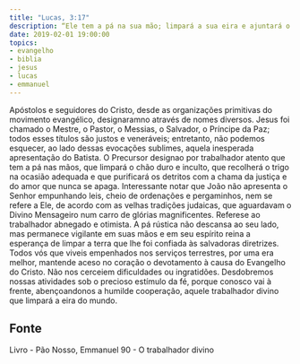 ```yaml
---
title: "Lucas, 3:17"
description: “Ele tem a pá na sua mão; limpará a sua eira e ajuntará o trigo no seu celeiro, mas queimará a palha com o fogo que nunca se apaga.” - João Batista
date: 2019-02-01 19:00:00
topics: 
- evangelho
- biblia
- jesus
- lucas
- emmanuel
---
```


Apóstolos e seguidores do Cristo, desde as organizações primitivas do
movimento evangélico, designaram­no através de nomes diversos.
Jesus foi chamado o Mestre, o Pastor, o Messias, o Salvador, o Príncipe da
Paz; todos esses títulos são justos e veneráveis; entretanto, não podemos esquecer,
ao lado dessas evocações sublimes, aquela inesperada apresentação do Batista. O
Precursor designa­o por trabalhador atento que tem a pá nas mãos, que limpará o
chão duro e inculto, que recolherá o trigo na ocasião adequada e que purificará os
detritos com a chama da justiça e do amor que nunca se apaga.
Interessante notar que João não apresenta o Senhor empunhando leis, cheio
de ordenações e pergaminhos, nem se refere a Ele, de acordo com as velhas
tradições judaicas, que aguardavam o Divino Mensageiro num carro de glórias
magnificentes. Refere­se ao trabalhador abnegado e otimista. A pá rústica não
descansa ao seu lado, mas permanece vigilante em suas mãos e em seu espírito reina
a esperança de limpar a terra que lhe foi confiada às salvadoras diretrizes.
Todos vós que viveis empenhados nos serviços terrestres, por uma era melhor,
mantende aceso no coração o devotamento à causa do Evangelho do Cristo. Não nos
cerceiem dificuldades ou ingratidões. Desdobremos nossas atividades sob o precioso
estímulo da fé, porque conosco vai à frente, abençoando­nos a humilde cooperação,
aquele trabalhador divino que limpará a eira do mundo.




## Fonte
Livro - Pão Nosso, Emmanuel
90 - O trabalhador divino

